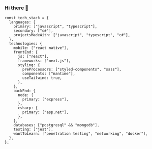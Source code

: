 
### Hi there 👋

```
const tech_stack = {
  languages: {
    primary: ["javascript", "typescript"],
    secondary: ["c#"],
    projectsMadeWith: ["javascript", "typescript", "c#"],
  },
  technologies: {
    mobile: ["react native"],
    frontEnd: {
      js: ["react"],
      frameworks: ["next.js"],
      styling: {
        preProcessors: ["styled-components", "sass"],
        components: ["mantine"],
        useTailwind: true,
      },
    },
    backEnd: {
      node: {
        primary: ["express"],
      },
      csharp: {
        primary: ["asp.net"],
      },
    },
    databases: ["postgresql" && "mongodb"],
    testing: ["jest"],
    wantToLearn: ["penetration testing", "networking", "docker"],
  },
};
```
<!--
**Remzo00/Remzo00** is a ✨ _special_ ✨ repository because its `README.md` (this file) appears on your GitHub profile.

Here are some ideas to get you started:

- 🔭 I’m currently working on ...
- 🌱 I’m currently learning ...
- 👯 I’m looking to collaborate on ...
- 🤔 I’m looking for help with ...
- 💬 Ask me about ...
- 📫 How to reach me: ...
- 😄 Pronouns: ...
- ⚡ Fun fact: ...
-->

